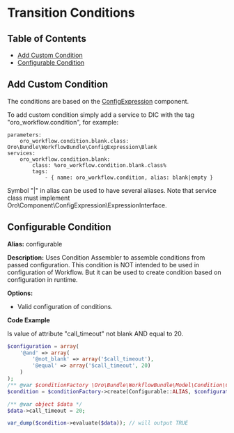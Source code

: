 Transition Conditions
=====================

Table of Contents
-----------------
 - [Add Custom Condition](#add-custom-condition)
 - [Configurable Condition](#configurable-condition)

Add Custom Condition
-------------------------
The conditions are based on the [ConfigExpression](../../../../../../../Component/ConfigExpression/README.md) component.

To add custom condition simply add a service to DIC with the tag "oro_workflow.condition", for example:

```
parameters:
    oro_workflow.condition.blank.class: Oro\Bundle\WorkflowBundle\ConfigExpression\Blank
services:
    oro_workflow.condition.blank:
        class: %oro_workflow.condition.blank.class%
        tags:
            - { name: oro_workflow.condition, alias: blank|empty }
```

Symbol "|" in alias can be used to have several aliases. Note that service class must implement
Oro\Component\ConfigExpression\ExpressionInterface.

Configurable Condition
----------------------

**Alias:** configurable

**Description:** Uses Condition Assembler to assemble conditions from passed configuration.
This condition is NOT intended to be used in configuration of Workflow.
But it can be used to create condition based on configuration in runtime.

**Options:**
 - Valid configuration of conditions.

**Code Example**

Is value of attribute "call_timeout" not blank AND equal to 20.
```php
$configuration = array(
    '@and' => array(
        '@not_blank' => array('$call_timeout'),
        '@equal' => array('$call_timeout', 20)
    )
);
/** @var $conditionFactory \Oro\Bundle\WorkflowBundle\Model\Condition\ConditionFactory */
$condition = $conditionFactory->create(Configurable::ALIAS, $configuration);

/** @var object $data */
$data->call_timeout = 20;

var_dump($condition->evaluate($data)); // will output TRUE
```

